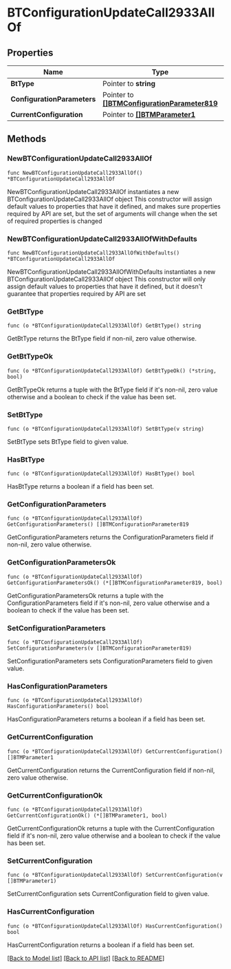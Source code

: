 # BTConfigurationUpdateCall2933AllOf

## Properties

Name | Type | Description | Notes
------------ | ------------- | ------------- | -------------
**BtType** | Pointer to **string** |  | [optional] 
**ConfigurationParameters** | Pointer to [**[]BTMConfigurationParameter819**](BTMConfigurationParameter-819.md) |  | [optional] 
**CurrentConfiguration** | Pointer to [**[]BTMParameter1**](BTMParameter-1.md) |  | [optional] 

## Methods

### NewBTConfigurationUpdateCall2933AllOf

`func NewBTConfigurationUpdateCall2933AllOf() *BTConfigurationUpdateCall2933AllOf`

NewBTConfigurationUpdateCall2933AllOf instantiates a new BTConfigurationUpdateCall2933AllOf object
This constructor will assign default values to properties that have it defined,
and makes sure properties required by API are set, but the set of arguments
will change when the set of required properties is changed

### NewBTConfigurationUpdateCall2933AllOfWithDefaults

`func NewBTConfigurationUpdateCall2933AllOfWithDefaults() *BTConfigurationUpdateCall2933AllOf`

NewBTConfigurationUpdateCall2933AllOfWithDefaults instantiates a new BTConfigurationUpdateCall2933AllOf object
This constructor will only assign default values to properties that have it defined,
but it doesn't guarantee that properties required by API are set

### GetBtType

`func (o *BTConfigurationUpdateCall2933AllOf) GetBtType() string`

GetBtType returns the BtType field if non-nil, zero value otherwise.

### GetBtTypeOk

`func (o *BTConfigurationUpdateCall2933AllOf) GetBtTypeOk() (*string, bool)`

GetBtTypeOk returns a tuple with the BtType field if it's non-nil, zero value otherwise
and a boolean to check if the value has been set.

### SetBtType

`func (o *BTConfigurationUpdateCall2933AllOf) SetBtType(v string)`

SetBtType sets BtType field to given value.

### HasBtType

`func (o *BTConfigurationUpdateCall2933AllOf) HasBtType() bool`

HasBtType returns a boolean if a field has been set.

### GetConfigurationParameters

`func (o *BTConfigurationUpdateCall2933AllOf) GetConfigurationParameters() []BTMConfigurationParameter819`

GetConfigurationParameters returns the ConfigurationParameters field if non-nil, zero value otherwise.

### GetConfigurationParametersOk

`func (o *BTConfigurationUpdateCall2933AllOf) GetConfigurationParametersOk() (*[]BTMConfigurationParameter819, bool)`

GetConfigurationParametersOk returns a tuple with the ConfigurationParameters field if it's non-nil, zero value otherwise
and a boolean to check if the value has been set.

### SetConfigurationParameters

`func (o *BTConfigurationUpdateCall2933AllOf) SetConfigurationParameters(v []BTMConfigurationParameter819)`

SetConfigurationParameters sets ConfigurationParameters field to given value.

### HasConfigurationParameters

`func (o *BTConfigurationUpdateCall2933AllOf) HasConfigurationParameters() bool`

HasConfigurationParameters returns a boolean if a field has been set.

### GetCurrentConfiguration

`func (o *BTConfigurationUpdateCall2933AllOf) GetCurrentConfiguration() []BTMParameter1`

GetCurrentConfiguration returns the CurrentConfiguration field if non-nil, zero value otherwise.

### GetCurrentConfigurationOk

`func (o *BTConfigurationUpdateCall2933AllOf) GetCurrentConfigurationOk() (*[]BTMParameter1, bool)`

GetCurrentConfigurationOk returns a tuple with the CurrentConfiguration field if it's non-nil, zero value otherwise
and a boolean to check if the value has been set.

### SetCurrentConfiguration

`func (o *BTConfigurationUpdateCall2933AllOf) SetCurrentConfiguration(v []BTMParameter1)`

SetCurrentConfiguration sets CurrentConfiguration field to given value.

### HasCurrentConfiguration

`func (o *BTConfigurationUpdateCall2933AllOf) HasCurrentConfiguration() bool`

HasCurrentConfiguration returns a boolean if a field has been set.


[[Back to Model list]](../README.md#documentation-for-models) [[Back to API list]](../README.md#documentation-for-api-endpoints) [[Back to README]](../README.md)


